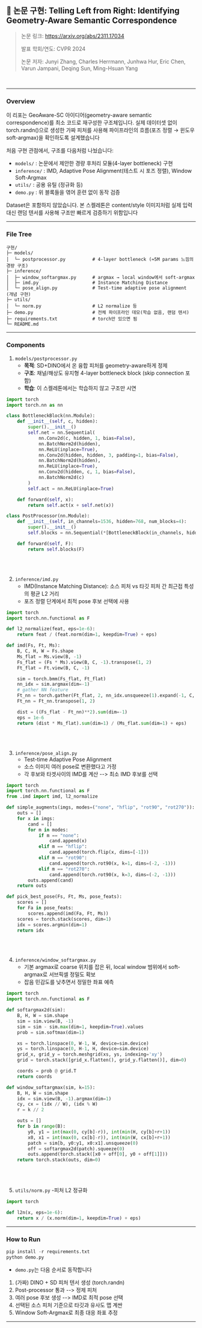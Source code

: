 ## 📄 논문 구현: Telling Left from Right: Identifying Geometry-Aware Semantic Correspondence

> 논문 링크: https://arxiv.org/abs/2311.17034 
> 
> 발표 학회/연도: CVPR 2024
> 
> 논문 저자: Junyi Zhang, Charles Herrmann, Junhwa Hur, Eric Chen, Varun Jampani, Deqing Sun, Ming-Hsuan Yang
<br>

---

### Overview

이 리포는 GeoAware-SC 아이디어(geometry-aware semantic correspondence)를 최소 코드로 재구성한 구조체입니다.
실제 데이터셋 없이 torch.randn()으로 생성한 가짜 피처를 사용해 파이프라인의 흐름(포즈 정렬 → 윈도우 soft-argmax)을 확인하도록 설계했습니다

처음 구현 관점에서, 구조를 다음처럼 나눴습니다:
- `models/` : 논문에서 제안한 경량 후처리 모듈(4-layer bottleneck) 구현
- `inference/` : IMD, Adaptive Pose Alignment(테스트 시 포즈 정렬), Window Soft-Argmax
- `utils/` : 공용 유틸 (정규화 등)
- `demo.py` : 위 블록들을 엮어 훈련 없이 동작 검증

Dataset은 포함하지 않았습니다. 본 스켈레톤은 content/style 이미지처럼 실제 입력 대신 랜덤 텐서를 사용해 구조만 빠르게 검증하기 위함입니다

---
### File Tree

```pthon
구현/
├─ models/
│  └─ postprocessor.py          # 4-layer bottleneck (≈5M params 느낌의 경량 구조)
├─ inference/
│  ├─ window_softargmax.py      # argmax → local window에서 soft-argmax
│  ├─ imd.py                    # Instance Matching Distance
│  └─ pose_align.py             # Test-time adaptive pose alignment (개념 구현)
├─ utils/
│  └─ norm.py                   # L2 normalize 등
├─ demo.py                      # 전체 파이프라인 데모(학습 없음, 랜덤 텐서)
├─ requirements.txt             # torch만 있으면 됨
└─ README.md
```

---
### Components

1. `models/postprocessor.py`
   - **목적**: SD+DINO에서 온 융합 피처를 geometry-aware하게 정제
   - **구조**: 채널/해상도 유지형 4-layer bottleneck block (skip connection 포함)
   - **학습**: 이 스켈레톤에서는 학습하지 않고 구조만 시연
     
```python
import torch
import torch.nn as nn

class BottleneckBlock(nn.Module):
    def __init__(self, c, hidden):
        super().__init__()
        self.net = nn.Sequential(
            nn.Conv2d(c, hidden, 1, bias=False),
            nn.BatchNorm2d(hidden),
            nn.ReLU(inplace=True),
            nn.Conv2d(hidden, hidden, 3, padding=1, bias=False),
            nn.BatchNorm2d(hidden),
            nn.ReLU(inplace=True),
            nn.Conv2d(hidden, c, 1, bias=False),
            nn.BatchNorm2d(c)
        )
        self.act = nn.ReLU(inplace=True)

    def forward(self, x):
        return self.act(x + self.net(x))

class PostProcessor(nn.Module):
    def __init__(self, in_channels=1536, hidden=768, num_blocks=4):
        super().__init__()
        self.blocks = nn.Sequential(*[BottleneckBlock(in_channels, hidden) for _ in range(num_blocks)])

    def forward(self, F):
        return self.blocks(F)
```

<br><br>

2. `inference/imd.py`
   - IMD(Instance Matching Distance): 소스 피처 vs 타깃 피처 간 최근접 특성의 평균 L2 거리
   - 포즈 정렬 단계에서 최적 pose 후보 선택에 사용
  
```python
import torch
import torch.nn.functional as F

def l2_normalize(feat, eps=1e-6):
    return feat / (feat.norm(dim=1, keepdim=True) + eps)

def imd(Fs, Ft, Ms):
    B, C, H, W = Fs.shape
    Ms_flat = Ms.view(B, -1)
    Fs_flat = (Fs * Ms).view(B, C, -1).transpose(1, 2)
    Ft_flat = Ft.view(B, C, -1)

    sim = torch.bmm(Fs_flat, Ft_flat)
    nn_idx = sim.argmax(dim=-1)
    # gather NN feature
    Ft_nn = torch.gather(Ft_flat, 2, nn_idx.unsqueeze(1).expand(-1, C, -1))
    Ft_nn = Ft_nn.transpose(1, 2)

    dist = ((Fs_flat - Ft_nn)**2).sum(dim=-1)
    eps = 1e-6
    return (dist * Ms_flat).sum(dim=1) / (Ms_flat.sum(dim=1) + eps)

```

<br><br>

3. `inference/pose_align.py`
   - Test-time Adaptive Pose Alignment
   - 소스 이미지 여러 pose로 변환했다고 가정
   - 각 후보와 타겟사이의 IMD를 계산 --> 최소 IMD 후보를 선택

```python
import torch
import torch.nn.functional as F
from .imd import imd, l2_normalize

def simple_augments(imgs, modes=("none", "hflip", "rot90", "rot270")):
    outs = []
    for x in imgs:
        cand = []
        for m in modes:
            if m == "none":
                cand.append(x)
            elif m == "hflip":
                cand.append(torch.flip(x, dims=[-1]))
            elif m == "rot90":
                cand.append(torch.rot90(x, k=1, dims=(-2, -1)))
            elif m == "rot270":
                cand.append(torch.rot90(x, k=3, dims=(-2, -1)))
        outs.append(cand)
    return outs

def pick_best_pose(Fs, Ft, Ms, pose_feats):
    scores = []
    for Fa in pose_feats:
        scores.append(imd(Fa, Ft, Ms))
    scores = torch.stack(scores, dim=1)
    idx = scores.argmin(dim=1)
    return idx

```

<br><br>

4. `inference/window_softargmax.py`
   - 기본 argmax로 coarse 위치를 잡은 뒤, local window 범위에서 soft-argmax로 서브픽셀 정밀도 확보
   - 잡음 민감도를 낮추면서 정밀한 좌표 예측
  
```python
import torch
import torch.nn.functional as F

def softargmax2d(sim):
    B, H, W = sim.shape
    sim = sim.view(B, -1)
    sim = sim - sim.max(dim=1, keepdim=True).values
    prob = sim.softmax(dim=1)

    xs = torch.linspace(0, W-1, W, device=sim.device)
    ys = torch.linspace(0, H-1, H, device=sim.device)
    grid_x, grid_y = torch.meshgrid(xs, ys, indexing='xy')
    grid = torch.stack([grid_x.flatten(), grid_y.flatten()], dim=0)

    coords = prob @ grid.T
    return coords

def window_softargmax(sim, k=15):
    B, H, W = sim.shape
    idx = sim.view(B, -1).argmax(dim=1)
    cy, cx = (idx // W), (idx % W)
    r = k // 2

    outs = []
    for b in range(B):
        y0, y1 = int(max(0, cy[b]-r)), int(min(H, cy[b]+r+1))
        x0, x1 = int(max(0, cx[b]-r)), int(min(W, cx[b]+r+1))
        patch = sim[b, y0:y1, x0:x1].unsqueeze(0)
        off = softargmax2d(patch).squeeze(0)
        outs.append(torch.stack([x0 + off[0], y0 + off[1]]))
    return torch.stack(outs, dim=0)

```

<br><br>

5. `utils/norm.py`
   -피처 L2 정규화

```python
import torch

def l2n(x, eps=1e-6):
    return x / (x.norm(dim=1, keepdim=True) + eps)
```

---
### How to Run

```python
pip install -r requirements.txt
python demo.py
```
- `demo.py`는 다음 순서로 동작합니다
1. (가짜) DINO + SD 피처 텐서 생성 (torch.randn)
2. Post-processor 통과 --> 정제 피처
3. 여러 pose 후보 생성 --> IMD로 최적 pose 선택
4. 선택된 소스 피처 기준으로 타깃과 유사도 맵 계싼
5. Window Soft-Argmax로 최종 대응 좌표 추정

---

